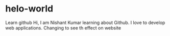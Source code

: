 # helo-world
Learn github
Hi,
I am Nishant Kumar learning about Github. I love to develop web applications.
Changing to see th effect on website
